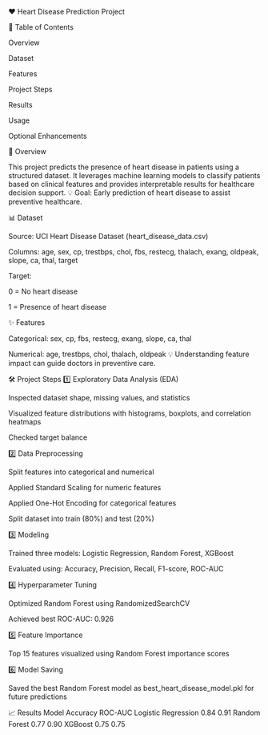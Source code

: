 ❤️ Heart Disease Prediction Project

📑 Table of Contents

Overview

Dataset

Features

Project Steps

Results

Usage

Optional Enhancements

🚀 Overview

This project predicts the presence of heart disease in patients using a structured dataset.
It leverages machine learning models to classify patients based on clinical features and provides interpretable results for healthcare decision support.
💡 Goal: Early prediction of heart disease to assist preventive healthcare.

📊 Dataset

Source: UCI Heart Disease Dataset (heart_disease_data.csv)

Columns: age, sex, cp, trestbps, chol, fbs, restecg, thalach, exang, oldpeak, slope, ca, thal, target

Target:

0 = No heart disease

1 = Presence of heart disease


✨ Features

Categorical: sex, cp, fbs, restecg, exang, slope, ca, thal

Numerical: age, trestbps, chol, thalach, oldpeak
💡 Understanding feature impact can guide doctors in preventive care.

🛠️ Project Steps
1️⃣ Exploratory Data Analysis (EDA)

Inspected dataset shape, missing values, and statistics

Visualized feature distributions with histograms, boxplots, and correlation heatmaps

Checked target balance


2️⃣ Data Preprocessing

Split features into categorical and numerical

Applied Standard Scaling for numeric features

Applied One-Hot Encoding for categorical features

Split dataset into train (80%) and test (20%)

3️⃣ Modeling

Trained three models: Logistic Regression, Random Forest, XGBoost

Evaluated using: Accuracy, Precision, Recall, F1-score, ROC-AUC


4️⃣ Hyperparameter Tuning

Optimized Random Forest using RandomizedSearchCV

Achieved best ROC-AUC: 0.926


5️⃣ Feature Importance

Top 15 features visualized using Random Forest importance scores


6️⃣ Model Saving

Saved the best Random Forest model as best_heart_disease_model.pkl for future predictions

📈 Results
Model	Accuracy	ROC-AUC
Logistic Regression	0.84	0.91
Random Forest	0.77	0.90
XGBoost	0.75	0.75